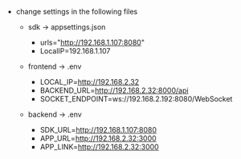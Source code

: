 - change settings in the following files

  - sdk -> appsettings.json

    - urls="http://192.168.1.107:8080"
    - LocalIP=192.168.1.107

  - frontend -> .env

    - LOCAL_IP=http://192.168.2.32
    - BACKEND_URL=http://192.168.2.32:8000/api
    - SOCKET_ENDPOINT=ws://192.168.2.192:8080/WebSocket

  - backend -> .env
    - SDK_URL=http://192.168.1.107:8080
    - APP_URL=http://192.168.2.32:3000
    - APP_LINK=http://192.168.2.32:3000
